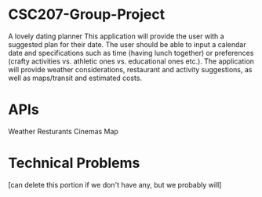 # CSC207-Group-Project
A lovely dating planner
This application will provide the user with a suggested plan for their date. 
The user should be able to input a calendar date and specifications such as time (having lunch together) or preferences (crafty activities vs. athletic ones vs. educational ones etc.).
The application will provide weather considerations, restaurant and activity suggestions, as well as maps/transit and estimated costs.

# APIs

Weather
Resturants
Cinemas
Map

# Technical Problems
[can delete this portion if we don't have any, but we probably will]
